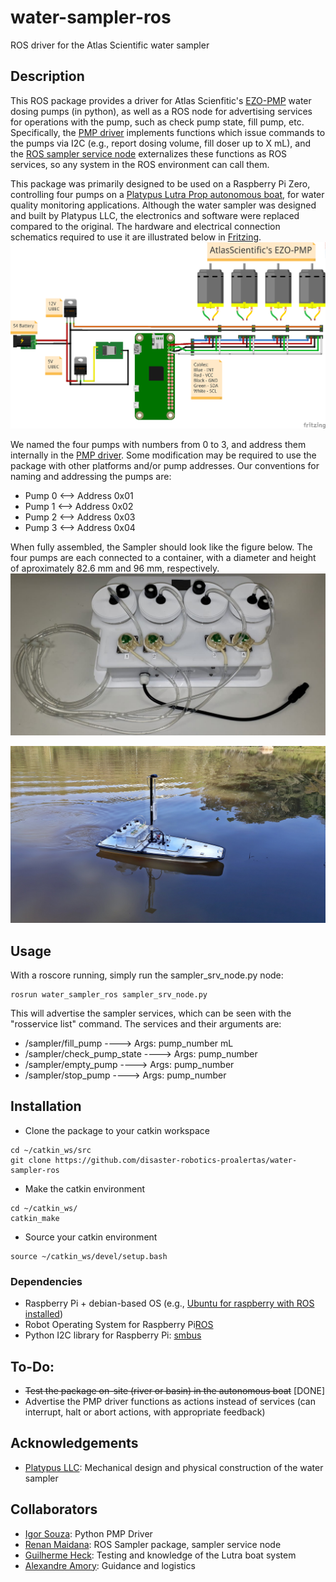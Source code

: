 # water-sampler-ros
ROS driver for the Atlas Scientific water sampler

## Description

This ROS package provides a driver for Atlas Scienfitic's [EZO-PMP](https://www.atlas-scientific.com/product_pages/peristaltic/ezo-pmp.html) water dosing pumps (in python), as well as a ROS node for advertising services for operations with the pump, such as check pump state, fill pump, etc.
Specifically, the [PMP driver](https://github.com/disaster-robotics-proalertas/water-sampler-ros/blob/master/scripts/PumpControl.py) implements functions which issue commands to the pumps via I2C (e.g., report dosing volume, fill doser up to X mL), and the [ROS sampler service node](https://github.com/disaster-robotics-proalertas/water-sampler-ros/blob/master/scripts/sampler_srv_node.py) externalizes these functions as ROS services, so any system in the ROS environment can call them.

This package was primarily designed to be used on a Raspberry Pi Zero, controlling four pumps on a [Platypus Lutra Prop autonomous boat](https://senseplatypus.com/lutra-prop), for water quality monitoring applications. Although the water sampler was designed and built by Platypus LLC, the electronics and software were replaced compared to the original. The hardware and electrical connection schematics required to use it are illustrated below in [Fritzing](http://fritzing.org/home/). 
![Alt text](docs/images/Sampler_fritzing.png?raw=true "Sampler's electric schematic")

We named the four pumps with numbers from 0 to 3, and address them internally in the [PMP driver](https://github.com/disaster-robotics-proalertas/water-sampler-ros/blob/master/scripts/PumpControl.py).
Some modification may be required to use the package with other platforms and/or pump addresses.
Our conventions for naming and addressing the pumps are:

* Pump 0 <--> Address 0x01
* Pump 1 <--> Address 0x02
* Pump 2 <--> Address 0x03
* Pump 3 <--> Address 0x04

When fully assembled, the Sampler should look like the figure below. The four pumps are each connected to a container, with a diameter and height of aproximately 82.6 mm and 96 mm, respectively.
![Alt text](docs/images/Sampler_hardware.jpeg?raw=true "Sampler's hardware")

![Alt text](docs/images/water-sampler-diff-github.png?raw=true "Sampler in the boat")


## Usage

With a roscore running, simply run the sampler_srv_node.py node:

```
rosrun water_sampler_ros sampler_srv_node.py
```

This will advertise the sampler services, which can be seen with the "rosservice list" command.
The services and their arguments are:

* /sampler/fill_pump ----> Args: pump_number mL
* /sampler/check_pump_state ----> Args: pump_number
* /sampler/empty_pump ----> Args: pump_number
* /sampler/stop_pump ----> Args: pump_number

## Installation

* Clone the package to your catkin workspace
```
cd ~/catkin_ws/src
git clone https://github.com/disaster-robotics-proalertas/water-sampler-ros
```

* Make the catkin environment
```
cd ~/catkin_ws/
catkin_make
```

* Source your catkin environment
```
source ~/catkin_ws/devel/setup.bash
```

### Dependencies

* Raspberry Pi + debian-based OS (e.g., [Ubuntu for raspberry with ROS installed](https://downloads.ubiquityrobotics.com/pi.html))
* Robot Operating System for Raspberry Pi[ROS](http://wiki.ros.org/kinetic/Installation/Ubuntu)
* Python I2C library for Raspberry Pi: [smbus](https://pypi.org/project/smbus/)

## To-Do:

* ~~Test the package on-site (river or basin) in the autonomous boat~~ [DONE]
* Advertise the PMP driver functions as actions instead of services (can interrupt, halt or abort actions, with appropriate feedback)

## Acknowledgements

* [Platypus LLC](http://senseplatypus.com/): Mechanical design and physical construction of the water sampler

## Collaborators

* [Igor Souza](https://github.com/igorSouzaA): Python PMP Driver
* [Renan Maidana](https://github.com/rgmaidana): ROS Sampler package, sampler service node
* [Guilherme Heck](https://github.com/heckgui): Testing and knowledge of the Lutra boat system
* [Alexandre Amory](https://github.com/amamory): Guidance and logistics
